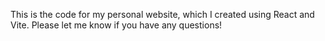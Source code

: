 This is the code for my personal website, which I created using React and Vite. Please let me know if you have any questions!
